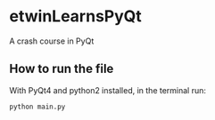 # etwinLearnsPyQt
A crash course in PyQt

## How to run the file
With PyQt4 and python2 installed, in the terminal run:
```
python main.py
```

